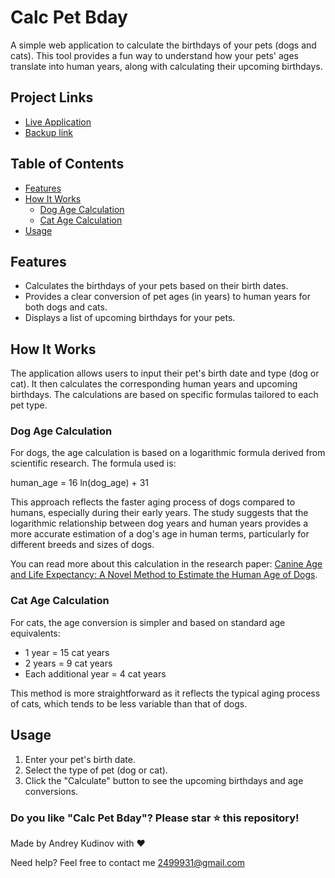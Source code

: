 # Calc Pet Bday

A simple web application to calculate the birthdays of your pets (dogs and cats). This tool provides a fun way to understand how your pets' ages translate into human years, along with calculating their upcoming birthdays.

## Project Links

- [Live Application](https://calc-pet-bday.ru)
- [Backup link](https://calc-pet-bday.netlify.app)

## Table of Contents

- [Features](#features)
- [How It Works](#how-it-works)
  - [Dog Age Calculation](#dog-age-calculation)
  - [Cat Age Calculation](#cat-age-calculation)
- [Usage](#usage)

## Features

- Calculates the birthdays of your pets based on their birth dates.
- Provides a clear conversion of pet ages (in years) to human years for both dogs and cats.
- Displays a list of upcoming birthdays for your pets.

## How It Works

The application allows users to input their pet's birth date and type (dog or cat). It then calculates the corresponding human years and upcoming birthdays. The calculations are based on specific formulas tailored to each pet type.

### Dog Age Calculation

For dogs, the age calculation is based on a logarithmic formula derived from scientific research. The formula used is:

human_age = 16 ln(dog_age) + 31

This approach reflects the faster aging process of dogs compared to humans, especially during their early years. The study suggests that the logarithmic relationship between dog years and human years provides a more accurate estimation of a dog's age in human terms, particularly for different breeds and sizes of dogs. 

You can read more about this calculation in the research paper: [Canine Age and Life Expectancy: A Novel Method to Estimate the Human Age of Dogs](https://www.biorxiv.org/content/10.1101/829192v1.full).

### Cat Age Calculation

For cats, the age conversion is simpler and based on standard age equivalents:

- 1 year = 15 cat years
- 2 years = 9 cat years
- Each additional year = 4 cat years

This method is more straightforward as it reflects the typical aging process of cats, which tends to be less variable than that of dogs.

## Usage

1. Enter your pet's birth date.
1. Select the type of pet (dog or cat).
1. Click the "Calculate" button to see the upcoming birthdays and age conversions.

### Do you like "Calc Pet Bday"? Please star ⭐ this repository!

Made by Andrey Kudinov with ❤️

Need help? Feel free to contact me [2499931@gmail.com](mailto:2499931@gmail.com?Subject=image-comparison-slider)
